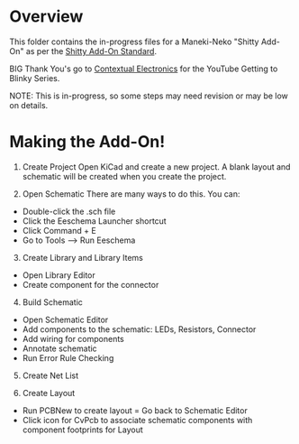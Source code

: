 # Overview
This folder contains the in-progress files for a Maneki-Neko "Shitty Add-On" as per the [Shitty Add-On Standard](https://hackaday.com/2018/06/21/this-is-the-year-conference-badges-get-their-own-badges/).

BIG Thank You's go to [Contextual Electronics](https://www.youtube.com/channel/UCkJRycUz2CylxpiP-zMePow) for the YouTube Getting to Blinky Series.

NOTE: This is in-progress, so some steps may need revision or may be low on details.

# Making the Add-On!

1. Create Project
Open KiCad and create a new project. A blank layout and schematic will be created when you create the project.

2. Open Schematic
There are many ways to do this. You can:

- Double-click the .sch file
- Click the Eeschema Launcher shortcut
- Click Command + E
- Go to Tools --> Run Eeschema

3. Create Library and Library Items
- Open Library Editor
- Create component for the connector

4. Build Schematic
- Open Schematic Editor
- Add components to the schematic: LEDs, Resistors, Connector
- Add wiring for components
- Annotate schematic
- Run Error Rule Checking

5. Create Net List

6. Create Layout
- Run PCBNew to create layout
= Go back to Schematic Editor
- Click icon for CvPcb to associate schematic components with component footprints for Layout
